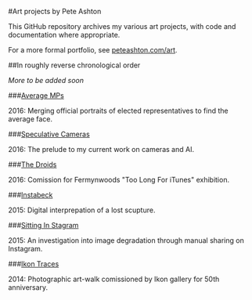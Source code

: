 #Art projects by Pete Ashton

This GitHub repository archives my various art projects, with code and documentation where appropriate. 

For a more formal portfolio, see [peteashton.com/art](http://peteashton.com/art).

##In roughly reverse chronological order

*More to be added soon*

###[Average MPs](https://github.com/peteash10/Artworks/tree/master/Average%20MPs) 

2016: Merging official portraits of elected representatives to find the average face. 

###[Speculative Cameras](https://github.com/peteash10/Artworks/tree/master/Speculative%20Cameras)

2016: The prelude to my current work on cameras and AI. 

###[The Droids](https://github.com/peteash10/Artworks/tree/master/The%20Droids) 

2016: Comission for Fermynwoods "Too Long For iTunes" exhibition.

###[Instabeck](https://github.com/peteash10/Artworks/tree/master/Instabeck)

2015: Digital interprepation of a lost scupture.

###[Sitting In Stagram](https://github.com/peteash10/Artworks/tree/master/Sitting%20In%20Stagram)

2015: An investigation into image degradation through manual sharing on Instagram. 

###[Ikon Traces](https://github.com/peteash10/Artworks/tree/master/Ikon%20Traces)

2014: Photographic art-walk comissioned by Ikon gallery for 50th anniversary. 

